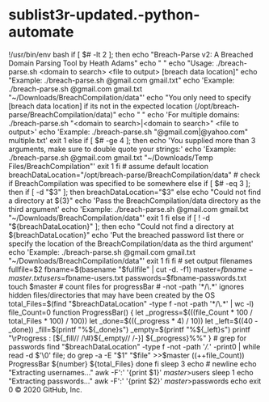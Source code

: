 # sublist3r-updated.-python-automate
!/usr/bin/env bash  if [ $# -lt 2 ]; then     echo "Breach-Parse v2: A Breached Domain Parsing Tool by Heath Adams"     echo " "     echo "Usage: ./breach-parse.sh &lt;domain to search> &lt;file to output> [breach data location]"     echo "Example: ./breach-parse.sh @gmail.com gmail.txt"     echo 'Example: ./breach-parse.sh @gmail.com gmail.txt "~/Downloads/BreachCompilation/data"'     echo "You only need to specify [breach data location] if its not in the expected location (/opt/breach-parse/BreachCompilation/data)"     echo " "     echo 'For multiple domains: ./breach-parse.sh "&lt;domain to search>|&lt;domain to search>" &lt;file to output>'     echo 'Example: ./breach-parse.sh "@gmail.com|@yahoo.com" multiple.txt'     exit 1 else     if [ $# -ge 4 ]; then         echo 'You supplied more than 3 arguments, make sure to double quote your strings:'         echo 'Example: ./breach-parse.sh @gmail.com gmail.txt "~/Downloads/Temp Files/BreachCompilation"'         exit 1     fi      # assume default location     breachDataLocation="/opt/breach-parse/BreachCompilation/data"     # check if BreachCompilation was specified to be somewhere else     if [ $# -eq 3 ]; then         if [ -d "$3" ]; then             breachDataLocation="$3"         else             echo "Could not find a directory at ${3}"             echo 'Pass the BreachCompilation/data directory as the third argument'             echo 'Example: ./breach-parse.sh @gmail.com gmail.txt "~/Downloads/BreachCompilation/data"'             exit 1         fi     else         if [ ! -d "${breachDataLocation}" ]; then             echo "Could not find a directory at ${breachDataLocation}"             echo 'Put the breached password list there or specify the location of the BreachCompilation/data as the third argument'             echo 'Example: ./breach-parse.sh @gmail.com gmail.txt "~/Downloads/BreachCompilation/data"'             exit 1         fi     fi      # set output filenames     fullfile=$2     fbname=$(basename "$fullfile" | cut -d. -f1)     master=$fbname-master.txt     users=$fbname-users.txt     passwords=$fbname-passwords.txt      touch $master     # count files for progressBar     # -not -path '*/\.*' ignores hidden files/directories that may have been created by the OS     total_Files=$(find "$breachDataLocation" -type f -not -path '*/\.*' | wc -l)     file_Count=0      function ProgressBar() {          let _progress=$(((file_Count * 100 / total_Files * 100) / 100))         let _done=$(((_progress * 4) / 10))         let _left=$((40 - _done))          _fill=$(printf "%${_done}s")         _empty=$(printf "%${_left}s")          printf "\rProgress : [${_fill// /\#}${_empty// /-}] ${_progress}%%"      }      # grep for passwords     find "$breachDataLocation" -type f -not -path '*/\.*' -print0 | while read -d $'\0' file; do         grep -a -E "$1" "$file" >>$master         ((++file_Count))         ProgressBar ${number} ${total_Files}      done fi  sleep 3  echo # newline echo "Extracting usernames..." awk -F':' '{print $1}' $master >$users  sleep 1  echo "Extracting passwords..." awk -F':' '{print $2}' $master >$passwords echo exit 0 © 2020 GitHub, Inc.
